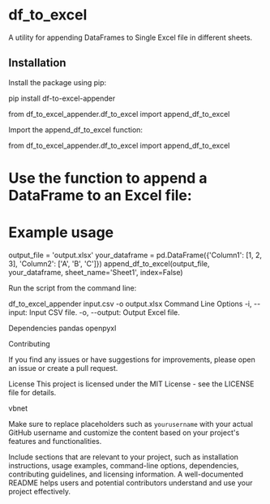 # df_to_excel
A utility for appending DataFrames to Single Excel file in different sheets.

## Installation

Install the package using pip:


pip install df-to-excel-appender


from df_to_excel_appender.df_to_excel import append_df_to_excel

Import the append_df_to_excel function:


from df_to_excel_appender.df_to_excel import append_df_to_excel
# Use the function to append a DataFrame to an Excel file:
# Example usage
output_file = 'output.xlsx'
your_dataframe = pd.DataFrame({'Column1': [1, 2, 3], 'Column2': ['A', 'B', 'C']})
append_df_to_excel(output_file, your_dataframe, sheet_name='Sheet1', index=False)

Run the script from the command line:

df_to_excel_appender input.csv -o output.xlsx
Command Line Options
-i, --input: Input CSV file.
-o, --output: Output Excel file.

Dependencies
pandas
openpyxl

Contributing

If you find any issues or have suggestions for improvements, please open an issue or create a pull request.

License
This project is licensed under the MIT License - see the LICENSE file for details.

vbnet

Make sure to replace placeholders such as `yourusername` with your actual GitHub username and customize the content based on your project's features and functionalities.

Include sections that are relevant to your project, such as installation instructions, usage examples, command-line options, dependencies, contributing guidelines, and licensing information. A well-documented README helps users and potential contributors understand and use your project effectively.
